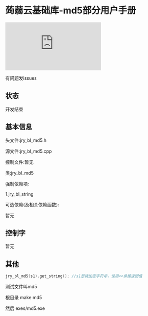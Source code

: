 # 蒟蒻云基础库-md5部分用户手册
![](http://www.juruoyun.top/jry_wb/jry_wb_netdisk/jry_nd_do_file.php?action=open&share_id=4&file_id=15)

有问题发issues

## 状态
开发结束

## 基本信息

头文件:jry_bl_md5.h

源文件:jry_bl_md5.cpp

控制文件:暂无

类:jry_bl_md5

强制依赖项:

1.jry_bl_string

可选依赖(及相关依赖函数):

暂无

## 控制字

暂无

## 其他
```c++
jry_bl_md5(s1).get_string(); //s1是待加密字符串，使用<<承接返回值
```
测试文件叫md5

根目录 make md5

然后 exes/md5.exe
